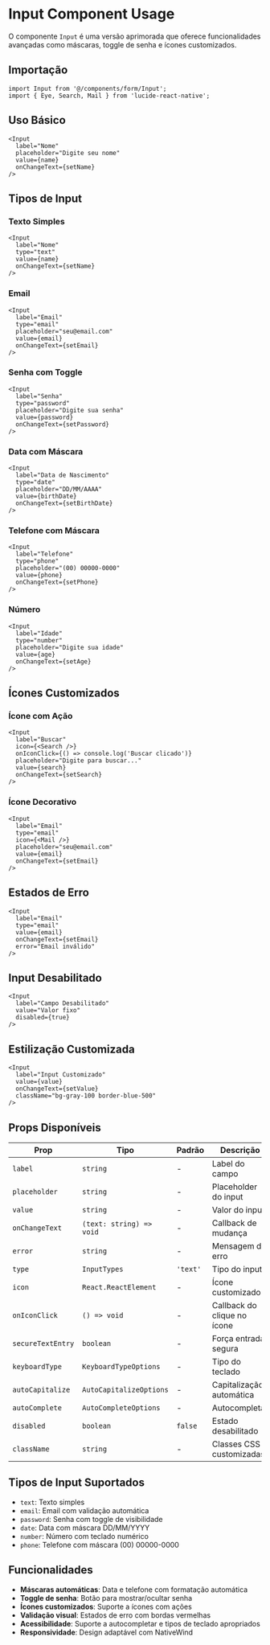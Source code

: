 # Input Component Usage

O componente `Input` é uma versão aprimorada que oferece funcionalidades avançadas como máscaras, toggle de senha e ícones customizados.

## Importação

```tsx
import Input from '@/components/form/Input';
import { Eye, Search, Mail } from 'lucide-react-native';
```

## Uso Básico

```tsx
<Input
  label="Nome"
  placeholder="Digite seu nome"
  value={name}
  onChangeText={setName}
/>
```

## Tipos de Input

### Texto Simples
```tsx
<Input
  label="Nome"
  type="text"
  value={name}
  onChangeText={setName}
/>
```

### Email
```tsx
<Input
  label="Email"
  type="email"
  placeholder="seu@email.com"
  value={email}
  onChangeText={setEmail}
/>
```

### Senha com Toggle
```tsx
<Input
  label="Senha"
  type="password"
  placeholder="Digite sua senha"
  value={password}
  onChangeText={setPassword}
/>
```

### Data com Máscara
```tsx
<Input
  label="Data de Nascimento"
  type="date"
  placeholder="DD/MM/AAAA"
  value={birthDate}
  onChangeText={setBirthDate}
/>
```

### Telefone com Máscara
```tsx
<Input
  label="Telefone"
  type="phone"
  placeholder="(00) 00000-0000"
  value={phone}
  onChangeText={setPhone}
/>
```

### Número
```tsx
<Input
  label="Idade"
  type="number"
  placeholder="Digite sua idade"
  value={age}
  onChangeText={setAge}
/>
```

## Ícones Customizados

### Ícone com Ação
```tsx
<Input
  label="Buscar"
  icon={<Search />}
  onIconClick={() => console.log('Buscar clicado')}
  placeholder="Digite para buscar..."
  value={search}
  onChangeText={setSearch}
/>
```

### Ícone Decorativo
```tsx
<Input
  label="Email"
  type="email"
  icon={<Mail />}
  placeholder="seu@email.com"
  value={email}
  onChangeText={setEmail}
/>
```

## Estados de Erro

```tsx
<Input
  label="Email"
  type="email"
  value={email}
  onChangeText={setEmail}
  error="Email inválido"
/>
```

## Input Desabilitado

```tsx
<Input
  label="Campo Desabilitado"
  value="Valor fixo"
  disabled={true}
/>
```

## Estilização Customizada

```tsx
<Input
  label="Input Customizado"
  value={value}
  onChangeText={setValue}
  className="bg-gray-100 border-blue-500"
/>
```

## Props Disponíveis

| Prop | Tipo | Padrão | Descrição |
|------|------|--------|-----------|
| `label` | `string` | - | Label do campo |
| `placeholder` | `string` | - | Placeholder do input |
| `value` | `string` | - | Valor do input |
| `onChangeText` | `(text: string) => void` | - | Callback de mudança |
| `error` | `string` | - | Mensagem de erro |
| `type` | `InputTypes` | `'text'` | Tipo do input |
| `icon` | `React.ReactElement` | - | Ícone customizado |
| `onIconClick` | `() => void` | - | Callback do clique no ícone |
| `secureTextEntry` | `boolean` | - | Força entrada segura |
| `keyboardType` | `KeyboardTypeOptions` | - | Tipo do teclado |
| `autoCapitalize` | `AutoCapitalizeOptions` | - | Capitalização automática |
| `autoComplete` | `AutoCompleteOptions` | - | Autocompletar |
| `disabled` | `boolean` | `false` | Estado desabilitado |
| `className` | `string` | - | Classes CSS customizadas |

## Tipos de Input Suportados

- `text`: Texto simples
- `email`: Email com validação automática
- `password`: Senha com toggle de visibilidade
- `date`: Data com máscara DD/MM/YYYY
- `number`: Número com teclado numérico
- `phone`: Telefone com máscara (00) 00000-0000

## Funcionalidades

- **Máscaras automáticas**: Data e telefone com formatação automática
- **Toggle de senha**: Botão para mostrar/ocultar senha
- **Ícones customizados**: Suporte a ícones com ações
- **Validação visual**: Estados de erro com bordas vermelhas
- **Acessibilidade**: Suporte a autocompletar e tipos de teclado apropriados
- **Responsividade**: Design adaptável com NativeWind 